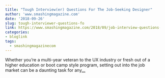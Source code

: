 ```yaml
---
title: "Tough Interview(er) Questions For The Job-Seeking Designer"
author: 'www.smashingmagazine.com'
date: '2018-09-26'
slug: tough-interviewer-questions-fo
link: https://www.smashingmagazine.com/2018/09/job-interview-questions-designer/
categories:
- bloglink
tags:
  - smashingmagazinecom
---
```


Whether you’re a multi-year veteran to the UX industry or fresh out of a higher education or boot camp style program, setting out into the job market can be a daunting task for any[... <i class="fas fa-external-link-alt"></i>](https://www.smashingmagazine.com/2018/09/job-interview-questions-designer/)

